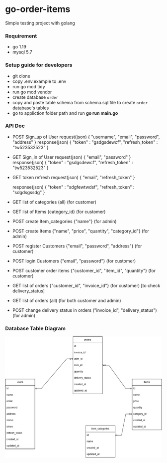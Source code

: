 # go-order-items

Simple testing project with golang

### Requirement

- go 1.19
- mysql 5.7

### Setup guide for developers

- git clone
- copy .env.example to .env
- run go mod tidy
- run go mod vendor
- create database `order`
- copy and paste table schema from schema.sql file to create `order` database's tables
- go to appliction folder path and run **go run main.go**

### API Doc

- POST Sign_up of User
  request(json) {
	"username",
	"email",
	"password",
	"address"
  }
  response(json) {
	"token" : "gsdgsdewcf",
	"refresh_token" : "tw523532523"
  }

- GET Sign_in of User
  request(json) {
	"email",
	"password"
  }
  response(json) {
	"token" : "gsdgsdewcf",
	"refresh_token" : "tw523532523"
  }

- GET token refresh
  request(json) {
	"email",
	"refresh_token"
  }

  response(json) {
	"token" : "sdgfewtwdsf",
	"refresh_token" : "sdgdsgssdg"
  }

- GET list of categories (all) (for customer)
- GET list of Items {category_id} (for customer)
- POST create Item_categories {"name"} (for admin)
- POST create Items {"name", "price", "quantity", "category_id"} (for admin)
- POST register Customers {"email", "password", "address"} (for customer)
- POST login Customers {"email", "password"} (for customer)
- POST customer order items {"customer_id", "item_id", "quantity"} (for customer)
- GET list of orders {"customer_id", "invoice_id"} (for customer) [to check delivery_status]
- GET list of orders (all) (for both customer and admin)
- POST change delivery status in orders ("invoice_id", "delivery_status") (for admin)

### Database Table Diagram

![order Database Diagram](ordering_item.png)
